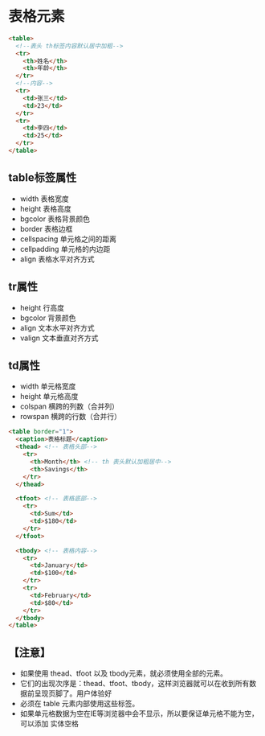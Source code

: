 # 表格元素
```html
<table>
  <!--表头 th标签内容默认居中加粗-->
  <tr>
    <th>姓名</th>
    <th>年龄</th>
  </tr>
  <!--内容-->
  <tr>
    <td>张三</td>
    <td>23</td>
  </tr>
  <tr>
    <td>李四</td>
    <td>25</td>
  </tr>
</table>
```

## table标签属性
- width     表格宽度
- height	表格高度
- bgcolor	表格背景颜色
- border	表格边框
- cellspacing	单元格之间的距离
- cellpadding	单元格的内边距
- align	表格水平对齐方式

## tr属性
- height	行高度
- bgcolor	背景颜色
- align	文本水平对齐方式
- valign	文本垂直对齐方式

## td属性
- width	单元格宽度
- height	单元格高度
- colspan	横跨的列数（合并列）
- rowspan	横跨的行数（合并行）

```html
<table border="1">
  <caption>表格标题</caption>
  <thead> <!-- 表格头部-->
    <tr>
      <th>Month</th> <!-- th 表头默认加粗居中-->
      <th>Savings</th>
    </tr>
  </thead>

  <tfoot> <!-- 表格底部-->
    <tr>
      <td>Sum</td>
      <td>$180</td>
    </tr>
  </tfoot>

  <tbody> <!-- 表格内容-->
    <tr>
      <td>January</td>
      <td>$100</td>
    </tr>
    <tr>
      <td>February</td>
      <td>$80</td>
    </tr>
  </tbody>
</table>
```

## 【注意】
- 如果使用 thead、tfoot 以及 tbody元素，就必须使用全部的元素。
- 它们的出现次序是：thead、tfoot、tbody，这样浏览器就可以在收到所有数据前呈现页脚了。用户体验好
- 必须在 table 元素内部使用这些标签。
- 如果单元格数据为空在IE等浏览器中会不显示，所以要保证单元格不能为空，可以添加&nbsp;实体空格
